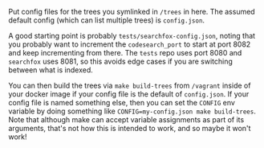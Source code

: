 Put config files for the trees you symlinked in `/trees` in here.  The
assumed default config (which can list multiple trees) is `config.json`.

A good starting point is probably `tests/searchfox-config.json`, noting
that you probably want to increment the `codesearch_port` to start at
port 8082 and keep incrementing from there.  The `tests` repo uses port
8080 and `searchfox` uses 8081, so this avoids edge cases if you are
switching between what is indexed.

You can then build the trees via `make build-trees` from `/vagrant`
inside of your docker image if your config file is the default of
`config.json`.  If your config file is named something else, then
you can set the `CONFIG` env variable by doing something like
`CONFIG=my-config.json make build-trees`.  Note that although make
can accept variable assignments as part of its arguments, that's not
how this is intended to work, and so maybe it won't work!
